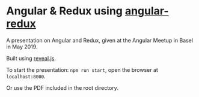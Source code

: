 # Angular & Redux using [angular-redux](https://github.com/angular-redux/platform)

A presentation on Angular and Redux, given at the Angular Meetup in Basel in May 2019.  

Built using [reveal.js](http://revealjs.com/). 

To start the presentation: `npm run start`, open the browser at `localhost:8000`.

Or use the PDF included in the root directory.
